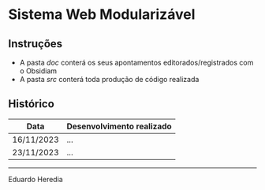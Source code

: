 # Sistema Web Modularizável

## Instruções

- A pasta *doc* conterá os seus apontamentos editorados/registrados com o Obsidiam
- A pasta *src* conterá toda produção de código realizada

## Histórico

| Data | Desenvolvimento realizado |
|------|---------------------------|
| 16/11/2023 | ... |
| 23/11/2023 | ... |

---
Eduardo Heredia
